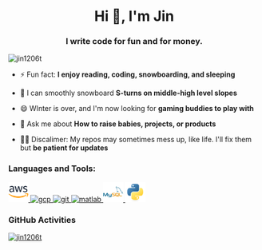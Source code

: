 <h1 align="center">Hi 👋, I'm Jin</h1>
<h3 align="center">I write code for fun and for money.</h3>

<p align="left"> <img src="https://komarev.com/ghpvc/?username=jin1206t&label=Profile%20views&color=0e75b6&style=flat" alt="jin1206t" /> </p>

- ⚡ Fun fact: **I enjoy reading, coding, snowboarding, and sleeping**
  
- 🌱 I can smoothly snowboard **S-turns on middle-high level slopes**

- 😄 WInter is over, and I'm now looking for **gaming buddies to play with**

- 💬 Ask me about **How to raise babies, projects, or products**

- 👨‍💻 Discalimer: My repos may sometimes mess up, like life. I'll fix them but **be patient for updates**


<h3 align="left">Languages and Tools:</h3>
<p align="left"> <a href="https://aws.amazon.com" target="_blank" rel="noreferrer"> <img src="https://raw.githubusercontent.com/devicons/devicon/master/icons/amazonwebservices/amazonwebservices-original-wordmark.svg" alt="aws" width="40" height="40"/> </a> <a href="https://cloud.google.com" target="_blank" rel="noreferrer"> <img src="https://www.vectorlogo.zone/logos/google_cloud/google_cloud-icon.svg" alt="gcp" width="40" height="40"/> </a> <a href="https://git-scm.com/" target="_blank" rel="noreferrer"> <img src="https://www.vectorlogo.zone/logos/git-scm/git-scm-icon.svg" alt="git" width="40" height="40"/> </a> <a href="https://www.mathworks.com/" target="_blank" rel="noreferrer"> <img src="https://upload.wikimedia.org/wikipedia/commons/2/21/Matlab_Logo.png" alt="matlab" width="40" height="40"/> </a> <a href="https://www.mysql.com/" target="_blank" rel="noreferrer"> <img src="https://raw.githubusercontent.com/devicons/devicon/master/icons/mysql/mysql-original-wordmark.svg" alt="mysql" width="40" height="40"/> </a> <a href="https://www.python.org" target="_blank" rel="noreferrer"> <img src="https://raw.githubusercontent.com/devicons/devicon/master/icons/python/python-original.svg" alt="python" width="40" height="40"/> </a> </p>

<h3 align="left">GitHub Activities</h3>

<p align="left"> <a href="https://github.com/ryo-ma/github-profile-trophy"><img src="https://github-profile-trophy.vercel.app/?username=jin1206t" alt="jin1206t" /></a> </p>
